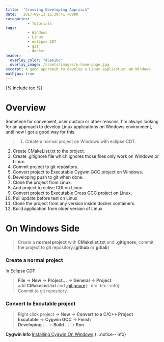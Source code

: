 ```yaml
---
title:  "Crossing Developing Approach"
date:   2017-09-13 11:38:41 +0800
categories:
          - Tutorials
tags:          
          - Windows
          - Linux
          - eclipse CDT
          - git
          - docker
header:
  overlay_color: "#5e616c"
  overlay_image: /assets/images/w-home-page.jpg
excerpt: A good approach to develop a Linux application on Windows.
mathjax: true
---
```



{% include toc %}

# Overview

Sometime for convenient, user custom or other reasons, I'm always looking for an approach to develop Linux applications on Windows environment, until now I got a good way for this.


> 1. Create a normal project on Windows with eclipse CDT.
2. Create CMakeList.txt to the project.
3. Create .gitignore file which ignores those files only work on Windows or Linux.
4. Commit project to git repository.
5. Convert project to Executable Cygwin GCC project on Windows.
6. Developing push to git when done.
7. Clone the project from Linux.
8. Add project to eclise CDt on Linux.
9. Convert project to Executable Cross GCC project on Linux.
10. Pull update before test on Linux.
11. Clone the project from any version inside docker containers.
12. Build application from older version of Linux.


# On Windows Side
>Create a **normal project** with **CMakelist.txt** and **.gitignore**, commit the project to git repository.(**github** or **gitlab**)

### Create a normal project

In Eclipse CDT
>**File** -> **New** -> **Project...** -> **General** -> **Project**  
>add **CMakeList.txt** and [.gitignore][gitignore]{: .btn .btn--info}  
>Commit to git repository.  

### Convert to Excutable project

>Right click project -> **New** -> **Convert to a C/C++ Project**    
>**Excutable** -> **Cygwin GCC** -> **Finish**  
>**Developing ...** -> **Build ...** -> **Run**

**Cygwin Info**
[Installing Cygwin On Windows][Installing Cygwin]
{: .notice--info}




[gitignore]: https://github.com/github/gitignore
[Installing Cygwin]: https://cygwin.com/install.html

